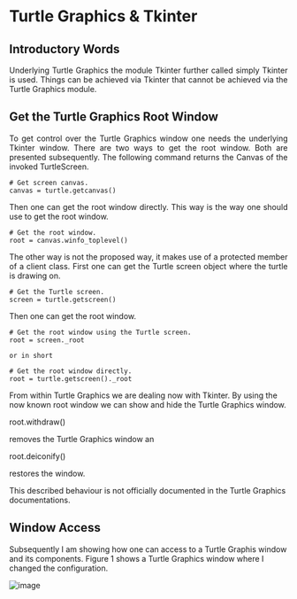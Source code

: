 # Turtle Graphics & Tkinter

## Introductory Words

<p align="justify">Underlying Turtle Graphics 
the module Tkinter further called simply Tkinter 
is used. Things can be achieved via Tkinter that
cannot be achieved via the Turtle Graphics module.</p>

## Get the Turtle Graphics Root Window

<p align="justify">To get control over the Turtle Graphics
window one needs the underlying Tkinter window. There are 
two ways to get the root window. Both are presented 
subsequently. The following command returns the Canvas of
the invoked TurtleScreen.</p> 

```
# Get screen canvas.
canvas = turtle.getcanvas()
```

<p align="justify">Then one can get the root window directly.
This way is the way one should use to get the root window.</p> 

```
# Get the root window.
root = canvas.winfo_toplevel()
```

<p align="justify">The other way is not the proposed way, it 
makes use of a protected member of a client class. First one
can get the Turtle screen object where the turtle is drawing
on.</p> 

```
# Get the Turtle screen.
screen = turtle.getscreen()
```

<p align="justify">Then one can get the root window.</p>

```
# Get the root window using the Turtle screen.
root = screen._root

or in short

# Get the root window directly.
root = turtle.getscreen()._root
```

From within Turtle Graphics we are dealing now with Tkinter. By using the
now known root window we can show and hide the Turtle Graphics window.

root.withdraw()

removes the Turtle Graphics window an 

root.deiconify()

restores the window.

This described behaviour is not officially documented in the Turtle Graphics
documentations.

## Window Access

Subsequently I am showing how one can access to a Turtle Graphis window
and its components. Figure 1 shows a Turtle Graphics window where I changed
the configuration.

![image](https://github.com/user-attachments/assets/9017e48b-e0aa-41dd-b09f-9659272b0f60)


